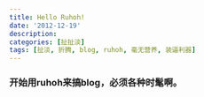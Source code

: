 ```yaml
---
title: Hello Ruhoh!
date: '2012-12-19'
description:
categories: [扯扯淡]
tags: [扯淡, 折腾, blog, ruhoh, 毫无营养, 装逼利器]
---
```


### 开始用ruhoh来搞blog，必须各种时髦啊。
